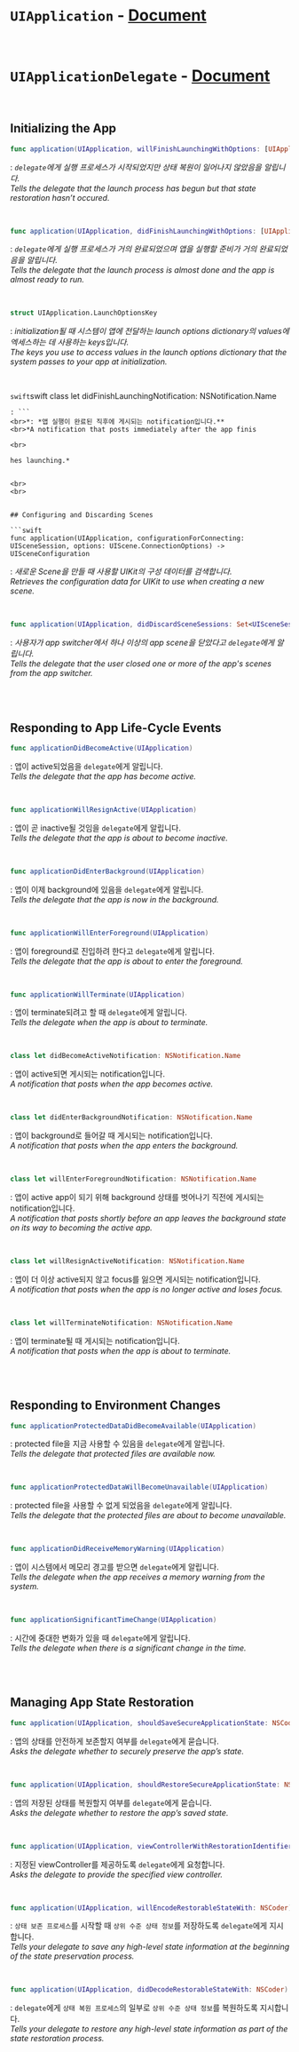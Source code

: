 # `UIApplication` - [Document](https://developer.apple.com/documentation/uikit/uiapplication)


<br>


# `UIApplicationDelegate` - [Document](https://developer.apple.com/documentation/uikit/uiapplicationdelegate)


<br>


## Initializing the App

```swift
func application(UIApplication, willFinishLaunchingWithOptions: [UIApplication.LaunchOptionsKey : Any]?) -> Bool
```
: *`delegate`에게 실행 프로세스가 시작되었지만 상태 복원이 일어나지 않았음을 알립니다.*
<br>*Tells the delegate that the launch process has begun but that state restoration hasn’t occured.*


<br>


```swift
func application(UIApplication, didFinishLaunchingWithOptions: [UIApplication.LaunchOptionsKey : Any]?) -> Bool
```
: *`delegate`에게 실행 프로세스가 거의 완료되었으며 앱을 실행할 준비가 거의 완료되었음을 알립니다.*
<br>*Tells the delegate that the launch process is almost done and the app is almost ready to run.*


<br>


```swift
struct UIApplication.LaunchOptionsKey
```
: *initialization될 때 시스템이 앱에 전달하는 launch options dictionary의 values에 엑세스하는 데 사용하는 keys입니다.*
<br>*The keys you use to access values in the launch options dictionary that the system passes to your app at initialization.*


<br>


```swift```swift
class let didFinishLaunchingNotification: NSNotification.Name
```
: ```
<br>*: *앱 실행이 완료된 직후에 게시되는 notification입니다.**
<br>*A notification that posts immediately after the app finis

<br>

hes launching.*


<br>
<br>


## Configuring and Discarding Scenes

```swift
func application(UIApplication, configurationForConnecting: UISceneSession, options: UIScene.ConnectionOptions) -> UISceneConfiguration
```
: *새로운 Scene을 만들 때 사용할 UIKit의 구성 데이터를 검색합니다.*
<br>*Retrieves the configuration data for UIKit to use when creating a new scene.*


<br>

```swift
func application(UIApplication, didDiscardSceneSessions: Set<UISceneSession>)
```

: *사용자가 app switcher에서 하나 이상의 app scene을 닫았다고 `delegate`에게 알립니다.*
<br>*Tells the delegate that the user closed one or more of the app's scenes from the app switcher.*


<br>
<br>

## Responding to App Life-Cycle Events

```swift
func applicationDidBecomeActive(UIApplication)
```
: 앱이 active되었음을 `delegate`에게 알립니다.
<br>*Tells the delegate that the app has become active.*


<br>


```swift
func applicationWillResignActive(UIApplication)
```
: 앱이 곧 inactive될 것임을 `delegate`에게 알립니다.
<br>*Tells the delegate that the app is about to become inactive.*


<br>


```swift
func applicationDidEnterBackground(UIApplication)
```
: 앱이 이제 background에 있음을 `delegate`에게 알립니다.
<br>*Tells the delegate that the app is now in the background.*


<br>


```swift
func applicationWillEnterForeground(UIApplication)
```
: 앱이 foreground로 진입하려 한다고 `delegate`에게 알립니다.
<br>*Tells the delegate that the app is about to enter the foreground.*


<br>


```swift
func applicationWillTerminate(UIApplication)
```
: 앱이 terminate되려고 할 때 `delegate`에게 알립니다.
<br>*Tells the delegate when the app is about to terminate.*


<br>

```swift
class let didBecomeActiveNotification: NSNotification.Name
```
: 앱이 active되면 게시되는 notification입니다.
<br>*A notification that posts when the app becomes active.*


<br>


```swift
class let didEnterBackgroundNotification: NSNotification.Name
```
: 앱이 background로 들어갈 때 게시되는 notification입니다.
<br>*A notification that posts when the app enters the background.*


<br>


```swift
class let willEnterForegroundNotification: NSNotification.Name
```
: 앱이 active app이 되기 위해 background 상태를 벗어나기 직전에 게시되는 notification입니다.
<br>*A notification that posts shortly before an app leaves the background state on its way to becoming the active app.*


<br>


```swift
class let willResignActiveNotification: NSNotification.Name
```
: 앱이 더 이상 active되지 않고 focus를 잃으면 게시되는 notification입니다.
<br>*A notification that posts when the app is no longer active and loses focus.*


<br>


```swift
class let willTerminateNotification: NSNotification.Name
```
: 앱이 terminate될 때 게시되는 notification입니다.
<br>*A notification that posts when the app is about to terminate.*


<br>
<br>


## Responding to Environment Changes

```swift
func applicationProtectedDataDidBecomeAvailable(UIApplication)
```
: protected file을 지금 사용할 수 있음을 `delegate`에게 알립니다.
<br>*Tells the delegate that protected files are available now.*


<br>


```swift
func applicationProtectedDataWillBecomeUnavailable(UIApplication)
```
: protected file을 사용할 수 없게 되었음을 `delegate`에게 알립니다.
<br>*Tells the delegate that the protected files are about to become unavailable.*


<br>


```swift
func applicationDidReceiveMemoryWarning(UIApplication)
```
: 앱이 시스템에서 메모리 경고를 받으면 `delegate`에게 알립니다.
<br>*Tells the delegate when the app receives a memory warning from the system.*


<br>


```swift
func applicationSignificantTimeChange(UIApplication)
```
: 시간에 중대한 변화가 있을 때 `delegate`에게 알립니다.
<br>*Tells the delegate when there is a significant change in the time.*


<br>
<br>


## Managing App State Restoration

```swift
func application(UIApplication, shouldSaveSecureApplicationState: NSCoder) -> Bool
```
: 앱의 상태를 안전하게 보존할지 여부를 `delegate`에게 묻습니다.
<br>*Asks the delegate whether to securely preserve the app’s state.*


<br>


```swift
func application(UIApplication, shouldRestoreSecureApplicationState: NSCoder) -> Bool
```
: 앱의 저장된 상태를 복원할지 여부를 `delegate`에게 묻습니다.
<br>*Asks the delegate whether to restore the app’s saved state.*


<br>


```swift
func application(UIApplication, viewControllerWithRestorationIdentifierPath: [String], coder: NSCoder) -> UIViewController?
```
: 지정된 viewController를 제공하도록 `delegate`에게 요청합니다.
<br>*Asks the delegate to provide the specified view controller.*


<br>


```swift
func application(UIApplication, willEncodeRestorableStateWith: NSCoder)
```
: `상태 보존 프로세스`를 시작할 때 `상위 수준 상태 정보`를 저장하도록 `delegate`에게 지시합니다.
<br>*Tells your delegate to save any high-level state information at the beginning of the state preservation process.*


<br>

```swift
func application(UIApplication, didDecodeRestorableStateWith: NSCoder)
```
: `delegate`에게 `상태 복원 프로세스`의 일부로 `상위 수준 상태 정보`를 복원하도록 지시합니다.
<br>*Tells your delegate to restore any high-level state information as part of the state restoration process.*
